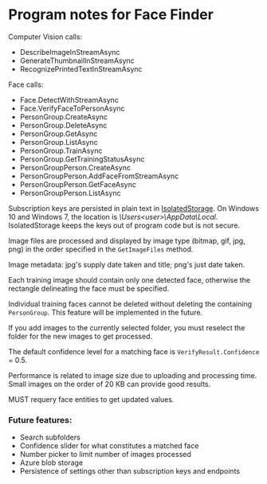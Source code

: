 # Program notes for Face Finder

Computer Vision calls:

* DescribeImageInStreamAsync
* GenerateThumbnailInStreamAsync
* RecognizePrintedTextInStreamAsync

Face calls:

* Face.DetectWithStreamAsync
* Face.VerifyFaceToPersonAsync
* PersonGroup.CreateAsync
* PersonGroup.DeleteAsync
* PersonGroup.GetAsync
* PersonGroup.ListAsync
* PersonGroup.TrainAsync
* PersonGroup.GetTrainingStatusAsync
* PersonGroupPerson.CreateAsync
* PersonGroupPerson.AddFaceFromStreamAsync
* PersonGroupPerson.GetFaceAsync
* PersonGroupPerson.ListAsync

Subscription keys are persisted in plain text in [IsolatedStorage](https://docs.microsoft.com/dotnet/standard/io/isolated-storage?view=netframework-4.7.2). On Windows 10 and Windows 7, the location is *<SYSTEMDRIVE>\Users\<user>\AppData\Local*. IsolatedStorage keeps the keys out of program code but is not secure.

Image files are processed and displayed by image type (bitmap, gif, jpg, png) in the order specified in the `GetImageFiles` method.

Image metadata: jpg's supply date taken and title; png's just date taken.

Each training image should contain only one detected face, otherwise the rectangle delineating the face must be specified.

Individual training faces cannot be deleted without deleting the containing `PersonGroup`. This feature will be implemented in the future.

If you add images to the currently selected folder, you must reselect the folder for the new images to get processed.

The default confidence level for a matching face is `VerifyResult.Confidence` = 0.5.

Performance is related to image size due to uploading and processing time. Small images on the order of 20 KB can provide good results.

MUST requery face entities to get updated values.

### Future features:

* Search subfolders
* Confidence slider for what constitutes a matched face
* Number picker to limit number of images processed
* Azure blob storage
* Persistence of settings other than subscription keys and endpoints
